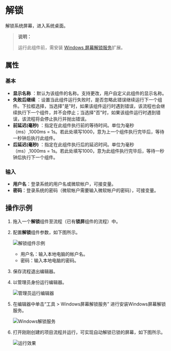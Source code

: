# 解锁
解锁系统屏幕，进入系统桌面。
>**说明：**
>
>运行此组件前，需安装 [Windows 屏幕解锁服务](Studio/../../../../Studio/Extensions/WindowsUnlockService.md)扩展。

## 属性

### 基本
- **显示名称** ：默认为该组件的名称。支持更改，用户自定义此组件的显示名称。
- **失败后继续** ：设置当此组件运行失败时，是否忽略此错误继续运行下一个组件。下拉框选择，当选择"是"时，如果该组件运行时遇到错误，该流程也会继续执行下一个组件，并不会停止；当选择"否"时，如果该组件运行时遇到错误，该流程将会停止执行并抛出错误。
- **前延迟(毫秒)** ：指定在此组件执行前的等待时间。单位为毫秒（ms）,1000ms = 1s。若此处填写1000，意为上一个组件执行完毕后，等待一秒钟后执行此组件。
- **后延迟(毫秒)** ：指定在此组件执行后的延迟时间。单位为毫秒（ms）,1000ms = 1s。若此处填写1000，意为此组件执行完毕后，等待一秒钟后执行下一个组件。


### 输入
- **用户名**：登录系统的用户名或微软帐户，可接变量。
- **密码**：登录系统的密码（微软帐户需要输入微软帐户的密码），可接变量。
  
## 操作示例
1. 拖入一个**解锁**组件至流程（已有**锁屏**组件的流程）中。
2. 配置**解锁**组件参数，如下图所示。
   
   ![解锁组件示例](https://docimages.blob.core.chinacloudapi.cn/images/Activities/unlock20201216.png)
   
   - 用户名：输入本地电脑的帐户名。
   - 密码：输入本地电脑的密码。
  
3. 保存流程退出编辑器。
4. 以管理员身份运行编辑器。
   
   ![管理员运行编辑器](https://docimages.blob.core.chinacloudapi.cn/images/Activities/adminrun20201216.png)

 5. 在编辑器中单击“工具 > Windows屏幕解锁服务”  进行安装Windows屏幕解锁服务。
   
    ![Windows解锁服务](https://docimages.blob.core.chinacloudapi.cn/images/Activities/windowsunlockservice20201216.png)

5. 打开刚刚创建的项目流程并运行，可实现自动解锁已锁的屏幕，如下图所示。

    ![运行效果](https://docimages.blob.core.chinacloudapi.cn/images/Activities/unlockresult20201216.gif)  